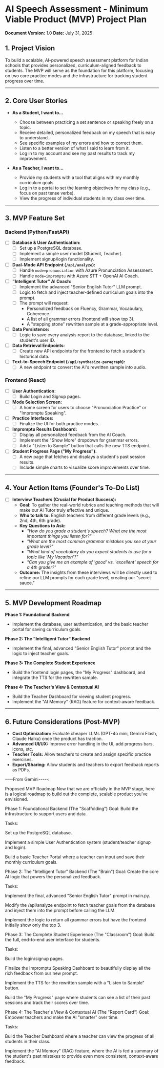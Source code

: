 # AI Speech Assessment - Minimum Viable Product (MVP) Project Plan

**Document Version:** 1.0
**Date:** July 31, 2025

## 1. Project Vision

To build a scalable, AI-powered speech assessment platform for Indian schools that provides personalized, curriculum-aligned feedback to students. The MVP will serve as the foundation for this platform, focusing on two core practice modes and the infrastructure for tracking student progress over time.

---

## 2. Core User Stories

* **As a Student, I want to...**
    * Choose between practicing a set sentence or speaking freely on a topic.
    * Receive detailed, personalized feedback on my speech that is easy to understand.
    * See specific examples of my errors and how to correct them.
    * Listen to a better version of what I said to learn from it.
    * Log in to my account and see my past results to track my improvement.

* **As a Teacher, I want to...**
    * Provide my students with a tool that aligns with my monthly curriculum goals.
    * Log in to a portal to set the learning objectives for my class (e.g., focus on past tense verbs).
    * View the progress of individual students in my class over time.

---

## 3. MVP Feature Set

### Backend (Python/FastAPI)
-   [ ] **Database & User Authentication:**
    -   [ ] Set up a PostgreSQL database.
    -   [ ] Implement a simple user model (Student, Teacher).
    -   [ ] Implement signup/login functionality.
-   [ ] **Dual-Mode API Endpoint (`/api/analyze`):**
    -   [ ] Handle `mode=pronunciation` with Azure Pronunciation Assessment.
    -   [ ] Handle `mode=impromptu` with Azure STT + OpenAI AI Coach.
-   [ ] **"Intelligent Tutor" AI Coach:**
    -   [ ] Implement the advanced "Senior English Tutor" LLM prompt.
    -   [ ] Logic to fetch and inject teacher-defined curriculum goals into the prompt.
    -   [ ] The prompt will request:
        -   Personalized feedback on Fluency, Grammar, Vocabulary, Coherence.
        -   A list of all grammar errors (frontend will show top 3).
        -   A "stepping stone" rewritten sample at a grade-appropriate level.
-   [ ] **Data Persistence:**
    -   [ ] Logic to save every analysis report to the database, linked to the student's user ID.
-   [ ] **Data Retrieval Endpoints:**
    -   [ ] Create new API endpoints for the frontend to fetch a student's historical data.
-   [ ] **Text-to-Speech Endpoint (`/api/synthesize-paragraph`):**
    -   [ ] A new endpoint to convert the AI's rewritten sample into audio.

### Frontend (React)
-   [ ] **User Authentication:**
    -   [ ] Build Login and Signup pages.
-   [ ] **Mode Selection Screen:**
    -   [ ] A home screen for users to choose "Pronunciation Practice" or "Impromptu Speaking".
-   [ ] **Practice Interfaces:**
    -   [ ] Finalize the UI for both practice modes.
-   [ ] **Impromptu Results Dashboard:**
    -   [ ] Display all personalized feedback from the AI Coach.
    -   [ ] Implement the "Show More" dropdown for grammar errors.
    -   [ ] Add a "Listen to Sample" button that calls the new TTS endpoint.
-   [ ] **Student Progress Page ("My Progress"):**
    -   [ ] A new page that fetches and displays a student's past session results.
    -   [ ] Include simple charts to visualize score improvements over time.

---

## 4. Your Action Items (Founder's To-Do List)

* [ ] **Interview Teachers (Crucial for Product Success):**
    * **Goal:** To gather the real-world rubrics and teaching methods that will make our AI Tutor truly effective and unique.
    * **Who to talk to:** English teachers from different grade levels (e.g., 2nd, 4th, 6th grade).
    * **Key Questions to Ask:**
        -   *"How do you grade a student's speech? What are the most important things you listen for?"*
        -   *"What are the most common grammar mistakes you see at your grade level?"*
        -   *"What kind of vocabulary do you expect students to use for a topic like 'My Vacation'?"*
        -   *"Can you give me an example of 'good' vs. 'excellent' speech for a 4th grader?"*
    * **Outcome:** The insights from these interviews will be directly used to refine our LLM prompts for each grade level, creating our "secret sauce."

---

## 5. MVP Development Roadmap

**Phase 1: Foundational Backend**
-   Implement the database, user authentication, and the basic teacher portal for saving curriculum goals.

**Phase 2: The "Intelligent Tutor" Backend**
-   Implement the final, advanced "Senior English Tutor" prompt and the logic to inject teacher goals.

**Phase 3: The Complete Student Experience**
-   Build the frontend login pages, the "My Progress" dashboard, and integrate the TTS for the rewritten sample.

**Phase 4: The Teacher's View & Contextual AI**
-   Build the Teacher Dashboard for viewing student progress.
-   Implement the "AI Memory" (RAG) feature for context-aware feedback.

---

## 6. Future Considerations (Post-MVP)

* **Cost Optimization:** Evaluate cheaper LLMs (GPT-4o mini, Gemini Flash, Claude Haiku) once the product has traction.
* **Advanced UI/UX:** Improve error handling in the UI, add progress bars, icons, etc.
* **Teacher Tools:** Allow teachers to create and assign specific practice exercises.
* **Export/Sharing:** Allow students and teachers to export feedback reports as PDFs.

----From Gemini-----:

Proposed MVP Roadmap
Now that we are officially in the MVP stage, here is a logical roadmap to build out the complete, scalable product you've envisioned.

Phase 1: Foundational Backend (The "Scaffolding")
Goal: Build the infrastructure to support users and data.

Tasks:

Set up the PostgreSQL database.

Implement a simple User Authentication system (student/teacher signup and login).

Build a basic Teacher Portal where a teacher can input and save their monthly curriculum goals.

Phase 2: The "Intelligent Tutor" Backend (The "Brain")
Goal: Create the core AI logic that powers the personalized feedback.

Tasks:

Implement the final, advanced "Senior English Tutor" prompt in main.py.

Modify the /api/analyze endpoint to fetch teacher goals from the database and inject them into the prompt before calling the LLM.

Implement the logic to return all grammar errors but have the frontend initially show only the top 3.

Phase 3: The Complete Student Experience (The "Classroom")
Goal: Build the full, end-to-end user interface for students.

Tasks:

Build the login/signup pages.

Finalize the Impromptu Speaking Dashboard to beautifully display all the rich feedback from our new prompt.

Implement the TTS for the rewritten sample with a "Listen to Sample" button.

Build the "My Progress" page where students can see a list of their past sessions and track their scores over time.

Phase 4: The Teacher's View & Contextual AI (The "Report Card")
Goal: Empower teachers and make the AI "smarter" over time.

Tasks:

Build the Teacher Dashboard where a teacher can view the progress of all students in their class.

Implement the "AI Memory" (RAG) feature, where the AI is fed a summary of the student's past mistakes to provide even more consistent, context-aware feedback.